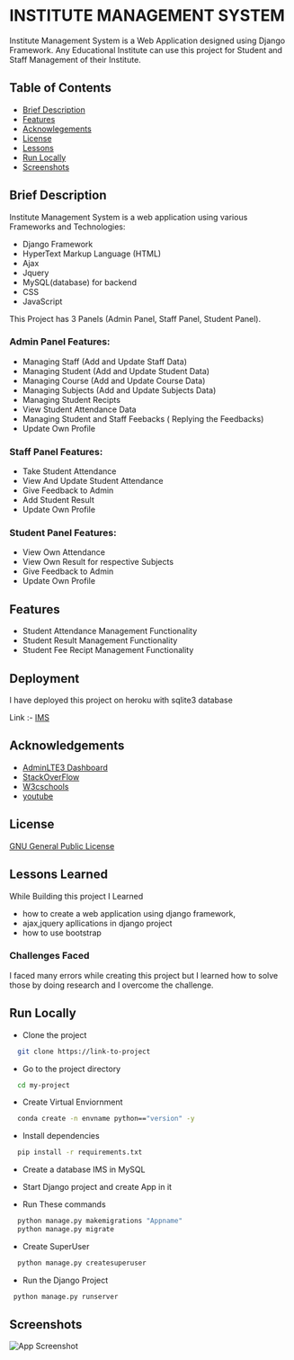 
# INSTITUTE MANAGEMENT SYSTEM

Institute Management System is a Web Application designed using Django Framework.
Any Educational Institute can use this project for Student and Staff Management of their Institute. 


## Table of Contents

- [Brief Description](#BriefDescription)
- [Features](#Features)
- [Acknowlegements](#Acknowlegements)
- [License](#License)
- [Lessons](#Lessons)
- [Run Locally](#RunLocally)
- [Screenshots](#Screenshots)
## Brief Description

Institute Management System is a web application using various Frameworks and Technologies:

- Django Framework
- HyperText Markup Language (HTML)
- Ajax
- Jquery
- MySQL(database) for backend
- CSS
- JavaScript

This Project has 3 Panels (Admin Panel, Staff Panel, Student Panel).

### Admin Panel Features:
- Managing Staff (Add and Update Staff Data)
- Managing Student (Add and Update Student Data)
- Managing Course (Add and Update Course Data)
- Managing Subjects (Add and Update Subjects Data)
- Managing Student Recipts
- View Student Attendance Data
- Managing Student and Staff Feebacks ( Replying the Feedbacks)
- Update Own Profile

### Staff Panel Features:
- Take Student Attendance 
- View And Update Student Attendance
- Give Feedback to Admin 
- Add Student Result
- Update Own Profile

### Student Panel Features:
- View Own Attendance
- View Own Result for respective Subjects
- Give Feedback to Admin
- Update Own Profile



## Features

- Student Attendance Management Functionality
- Student Result Management Functionality
- Student Fee Recipt Management Functionality

## Deployment 
I have deployed this project on heroku with sqlite3 database

Link :- 
[IMS](https://institutemanagementsystem05.herokuapp.com/)


## Acknowledgements

 - [AdminLTE3 Dashboard](https://adminlte.io/themes/v3/)
 - [StackOverFlow](https://stackoverflow.com/questions/6498373/getting-started-with-python-and-django/)
 - [W3cschools](https://www.w3schools.com/jquERy/default.asp)
 - [youtube](https://www.youtube.com/)
## License

[GNU General Public License](https://www.gnu.org/licenses/gpl-3.0.en.html)


## Lessons Learned

While Building this project I Learned 
- how to create a web application using django framework,
- ajax,jquery apllications in django project
- how to use bootstrap

### Challenges Faced
I faced many errors while creating this project but I learned 
how to solve those by doing research and I overcome the challenge.


## Run Locally

- Clone the project

```bash
  git clone https://link-to-project
```

- Go to the project directory

```bash
  cd my-project
```
- Create Virtual Enviornment

```bash
  conda create -n envname python=="version" -y
```

- Install dependencies

```bash
  pip install -r requirements.txt
```

- Create a database IMS in MySQL
- Start Django project and create App in it

- Run These commands 
```bash
  python manage.py makemigrations "Appname"
  python manage.py migrate
```
- Create SuperUser
```bash
  python manage.py createsuperuser
```
- Run the Django Project

```bash
 python manage.py runserver
```


## Screenshots

![App Screenshot](https://via.placeholder.com/468x300?text=App+Screenshot+Here)

